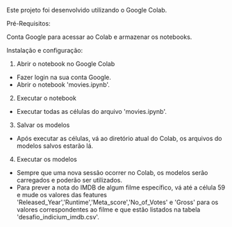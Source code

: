 Este projeto foi desenvolvido utilizando o Google Colab.

Pré-Requisitos:

Conta Google para acessar ao Colab e armazenar os notebooks.

Instalação e configuração:
1) Abrir o notebook no Google Colab
-  Fazer login na sua conta Google.
- Abrir o notebook 'movies.ipynb'.
2) Executar o notebook
- Executar todas as células do arquivo 'movies.ipynb'.
3) Salvar os modelos
- Após executar as células, vá ao diretório atual do Colab, os arquivos do modelos salvos estarão lá.
4) Executar os modelos
- Sempre que uma nova sessão ocorrer no Colab, os modelos serão carregados e poderão ser utilizados. 
- Para prever a nota do IMDB de algum filme específico, vá até a célula 59 e mude os valores das
features 'Released_Year','Runtime','Meta_score','No_of_Votes' e 'Gross' para os valores correspondentes
ao filme e que estão listados na tabela 'desafio_indicium_imdb.csv'.
